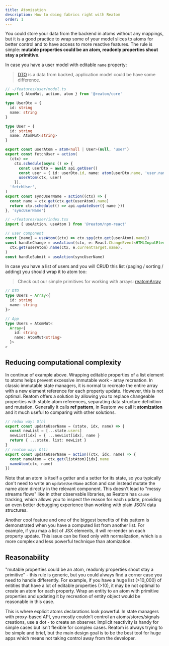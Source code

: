 ```yaml
---
title: Atomization
description: How to doing fabrics right with Reatom
order: 1
---
```


You could store your data from the backend in atoms without any mappings, but it is a good practice to wrap some of your model slices to atoms for better control and to have access to more reactive features. The rule is simple: **mutable properties could be an atom, readonly properties shout stay a primitive**.

In case you have a user model with editable `name` property:

> [DTO](https://en.wikipedia.org/wiki/Data_transfer_object) is a data from backed, application model could be have some difference.

```ts
// ~/features/user/model.ts
import { AtomMut, action, atom } from '@reatom/core'

type UserDto = {
  id: string
  name: string
}

type User = {
  id: string
  name: AtomMut<string>
}

export const userAtom = atom<null | User>(null, 'user')
export const fetchUser = action(
  (ctx) =>
    ctx.schedule(async () => {
      const userDto = await api.getUser()
      const user = { id: userDto.id, name: atom(userDto.name, 'user.name') }
      userAtom(ctx, user)
    }),
  'fetchUser',
)
export const syncUserName = action((ctx) => {
  const name = ctx.get(ctx.get(userAtom).name)
  return ctx.schedule(() => api.updateUser({ name }))
}, 'syncUserName')
```

```ts
// ~/features/user/index.tsx
import { useAction, useAtom } from '@reatom/npm-react'

// user component
const [name] = useAtom((ctx) => ctx.spy(ctx.get(userAtom).name))
const handleChange = useAction((ctx, e: React.ChangeEvent<HTMLInputElement>) =>
  ctx.get(userAtom).name(ctx, e.currentTarget.name),
)
const handleSubmit = useAction(syncUserName)
```

In case you have a list of users and you will CRUD this list (paging / sorting / adding) you should wrap it to atom too:

> Check out our simple primitives for working with arrays: [reatomArray](/package/primitives#reatomArray)

```ts
// DTO
type Users = Array<{
  id: string
  name: string
}>

// App
type Users = AtomMut<
  Array<{
    id: string
    name: AtomMut<string>
  }>
>
```

## Reducing computational complexity

In continue of example above. Wrapping editable properties of a list element to atoms helps prevent excessive immutable work - array recreation. In classic immutable state managers, it is normal to recreate the entire array with a new element reference for each property update. However, this is not optimal. Reatom offers a solution by allowing you to replace changeable properties with stable atom references, separating data structure definition and mutation. Generally it calls **ref pattern**, in Reatom we call it **atomization** and it much useful to comparing with other solutions.

```ts
// redux way: O(n)
export const updateUserName = (state, idx, name) => {
  const newList = [...state.users]
  newList[idx] = { ...newList[idx], name }
  return { ...state, list: newList }
}
// reatom way: O(1)
export const updateUserName = action((ctx, idx, name) => {
  const nameAtom = ctx.get(listAtom)[idx].name
  nameAtom(ctx, name)
})
```

Note that an atom is itself a getter and a setter for its state, so you typically don't need to write an `updateUserName` action and can instead mutate the name atom directly in the relevant component. This doesn't lead to "messy streams flows" like in other observable libraries, as Reatom has `cause` tracking, which allows you to inspect the reason for each update, providing an even better debugging experience than working with plain JSON data structures.

Another cool feature and one of the biggest benefits of this pattern is demonstrated when you have a computed list from another list. For example, if you map a list of JSX elements, it will re-render on each property update. This issue can be fixed only with normalization, which is a more complex and less powerful technique than atomization.

## Reasonability

"mutable properties could be an atom, readonly properties shout stay a primitive" - this rule is generic, but you could always find a corner case you need to handle differently. For example, if you have a huge list (>10_000) of entities that have a lot of editable properties (>10), it may be not optimal to create an atom for each property. Wrap an entity to an atom with primitive properties and updating it by recreation of entity object would be reasonable in this case.

This is where explicit atoms declarations look powerful. In state managers with proxy-based API, you mostly couldn’t control an atoms/stores/signals creations, use a dot - to create an observer. Implicit reactivity is handy for simple cases but isn’t flexible for complex cases. Reatom is always trying to be simple and brief, but the main design goal is to be the best tool for huge apps which means not taking control away from the developer.
